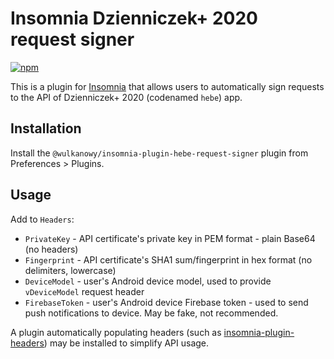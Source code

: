 # Insomnia Dzienniczek+ 2020 request signer

[![npm](https://img.shields.io/npm/v/@wulkanowy/insomnia-plugin-hebe-request-signer.svg?style=flat-square)](https://www.npmjs.com/package/@wulkanowy/insomnia-plugin-hebe-request-signer)

This is a plugin for [Insomnia](https://insomnia.rest) that allows users to automatically sign requests to the API of Dzienniczek+ 2020 (codenamed `hebe`) app.

## Installation

Install the `@wulkanowy/insomnia-plugin-hebe-request-signer` plugin from Preferences > Plugins.

## Usage

Add to `Headers`:
- `PrivateKey` - API certificate's private key in PEM format - plain Base64 (no headers)
- `Fingerprint` - API certificate's SHA1 sum/fingerprint in hex format (no delimiters, lowercase)
- `DeviceModel` - user's Android device model, used to provide `vDeviceModel` request header
- `FirebaseToken` - user's Android device Firebase token - used to send push notifications to device. May be fake, not recommended.

A plugin automatically populating headers (such as [insomnia-plugin-headers](https://www.npmjs.com/package/insomnia-plugin-headers)) 
may be installed to simplify API usage.
